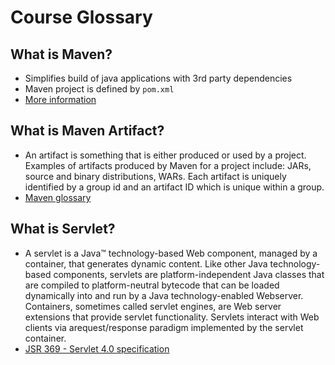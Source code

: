 # Course Glossary

## What is Maven?
 - Simplifies build of java applications with 3rd party dependencies
 - Maven project is defined by `pom.xml`
 - [More information](http://maven.apache.org/what-is-maven.html)

## What is Maven Artifact?
 - An artifact is something that is either produced or used by a project. Examples of artifacts produced by Maven for a project include: JARs, source and binary distributions, WARs. Each artifact is uniquely identified by a group id and an artifact ID which is unique within a group.
 - [Maven glossary](http://maven.apache.org/glossary.html)

 ## What is Servlet?
 - A servlet is a Java™ technology-based Web component, managed by a container, that generates dynamic content. Like other Java technology-based components, servlets are platform-independent Java classes that are compiled to platform-neutral bytecode that can be loaded dynamically into and run by a Java technology-enabled Webserver. Containers, sometimes called servlet engines, are Web server extensions that provide servlet functionality. 
 Servlets interact with Web clients via arequest/response paradigm implemented by the servlet container. 
 - [JSR 369 - Servlet 4.0 specification](http://download.oracle.com/otndocs/jcp/servlet-4-final-eval-spec/index.html)
